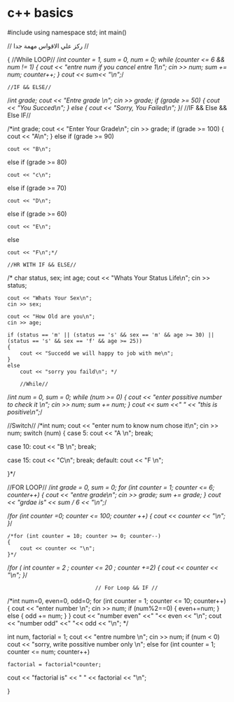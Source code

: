 # c++ basics
#include <iostream>
using namespace std;
int main()

// ركز علي الاقواس مهمة جدا //


{                                 //While LOOP//
	/*int counter = 1, sum = 0, num = 0;
	while (counter <= 6 && num != 1)
	{
		cout << "entre num if you cancel entre 1\n";
		cin >> num;
		sum += num;
		counter++;
	}
	cout << sum<< "\n";*/

	//IF && ELSE//

/*int grade;
cout << "Entre grade \n";
cin >> grade;
if (grade >= 50)
{
	cout << "You Succed\n";
}
else
{
	cout << "Sorry, You Failed\n";
}*/
//IF && Else && Else IF//


/*int grade;
cout << "Enter Your Grade\n";
cin >> grade;
if (grade >= 100)
{
	cout << "A\n";
}
else if (grade >= 90)

	cout << "B\n";

else if (grade >= 80)

	cout << "c\n";

else if (grade >= 70)

	cout << "D\n";

else if (grade >= 60)

	cout << "E\n";

else

	cout << "F\n";*/

	//HR WITH IF && ELSE//

/*	char status, sex;
	int age;
	cout << "Whats Your Status Life\n";
	cin >> status;

	cout << "Whats Your Sex\n";
	cin >> sex;

	cout << "How Old are you\n";
	cin >> age;

	if (status == 'm' || (status == 's' && sex == 'm' && age >= 30) || (status == 's' && sex == 'f' && age >= 25))
	{
		cout << "Succedd we will happy to job with me\n";
	}
	else
		cout << "sorry you faild\n"; */

		//While//
/*int num = 0, sum = 0;
while (num >= 0)
{
	cout << "enter possitive number to check it \n";
	cin >> num;
	sum += num;
}
cout << sum <<" " << "this is positive\n";*/

//Switch//
/*int num;
cout << "enter num to know num chose it\n";
cin >> num;
switch (num)
{
case 5:
		cout << "A \n"; break;

case 10:
	cout << "B \n"; break;

case 15:
	cout << "C\n"; break;
default:
	cout << "F \n";

}*/


//FOR LOOP//
/*int grade = 0, sum = 0;
for (int counter = 1; counter <= 6; counter++)
{
	cout << "entre grade\n";
	cin >> grade;
	sum += grade;
}
cout << "grdae is" << sum / 6 << "\n";*/


/*for (int counter =0; counter <= 100; counter ++)
{
	cout << counter << "\n";
}*/

	/*for (int counter = 10; counter >= 0; counter--)
	{
		cout << counter << "\n";
	}*/

/*for ( int counter = 2 ; counter <= 20 ; counter +=2)
{
	cout << counter << "\n";
}*/

								// For Loop && IF //

					
/*int num=0, even=0, odd=0;
for (int counter = 1; counter <= 10; counter++)
{
	cout << "enter number \n";
	cin >> num;
	if (num%2==0)
	{
		even+=num;
	}
	else
	{
		odd += num;
	}
	}
cout << "number even" <<" "<< even << "\n";
cout << "number odd" <<" "<< odd << "\n"; */


int num, factorial = 1;
cout << "entre numbre \n";
cin >> num;
if (num < 0)
	cout << "sorry, write possitive number only \n";
else
for (int counter = 1; counter <= num; counter++)

	factorial = factorial*counter;
cout << "factorial is" << " " << factorial << "\n";

}
